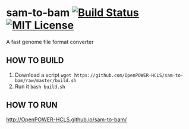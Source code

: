 # sam-to-bam [![Build Status](https://travis-ci.org/t-ogasawara/sam-to-bam.svg?branch=master)](https://travis-ci.org/t-ogasawara/sam-to-bam) [![MIT License](http://img.shields.io/badge/license-MIT-blue.svg?style=flat)](LICENSE)
A fast genome file format converter

## HOW TO BUILD
1. Download a script
   `wget https://github.com/OpenPOWER-HCLS/sam-to-bam/raw/master/build.sh`
2. Run it
   `bash build.sh`

## HOW TO RUN
http://OpenPOWER-HCLS.github.io/sam-to-bam/

